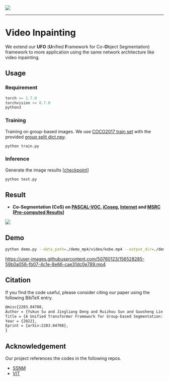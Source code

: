 <img src='source/UFO.png'>

--------------------------------------------------------------------------------

# Video Inpainting

We extend our <b>UFO</b> (<b>U</b>nified <b>F</b>ramework for Co-<b>O</b>bject Segmentation) framework to more application using the same network architecture like video inpainting.

## Usage

### Requirement

```python
torch >= 1.7.0
torchvision >= 0.7.0
python3
```

### Training

Training on group-based images. We use [COCO2017 train set](https://cocodataset.org/#home) with the provided [group split dict.npy](https://drive.google.com/file/d/1l-KY8JtUu1pfQ4Xd3s0JNrkLM69oT_Ud/view?usp=sharing).

```bash
python train.py
```

### Inference

Generate the image results [[checkpoint](https://drive.google.com/file/d/1ZFJwxBFTekAAxGuDMoafP4slTS_dBe3O/view?usp=sharing)]

```bash
python test.py 
```

## Result

- **Co-Segmentation (CoS) on [PASCAL-VOC](http://host.robots.ox.ac.uk/pascal/VOC/), [iCoseg](http://chenlab.ece.cornell.edu/projects/touch-coseg/), [Internet](http://people.csail.mit.edu/mrub/ObjectDiscovery/) and [MSRC](https://link.springer.com/chapter/10.1007/11744023_1)  [[Pre-computed Results](https://drive.google.com/drive/folders/1aLNYQDeG6ibbxsfI686TJKRbjj6nDF0U?usp=sharing)]** 

<img src='source/result1.png'>



## Demo

```bash
python demo.py --data_path=./demo_mp4/video/kobe.mp4 --output_dir=./demo_mp4/result
```

https://user-images.githubusercontent.com/50760123/156528285-59b0a056-fb07-4c1e-8e66-cae31dc0e789.mp4



## Citation

If you find the code useful, please consider citing our paper using the following BibTeX entry.

```latex
@misc{2203.04708,
Author = {Yukun Su and Jingliang Deng and Ruizhou Sun and Guosheng Lin and Qingyao Wu},
Title = {A Unified Transformer Framework for Group-based Segmentation: Co-Segmentation, Co-Saliency Detection and Video Salient Object Detection},
Year = {2022},
Eprint = {arXiv:2203.04708},
}

```


## Acknowledgement

Our project references the codes in the following repos.

- [SSNM](https://github.com/cj4L/SSNM-Coseg)
- [VIT](https://github.com/google-research/vision_transformer)



